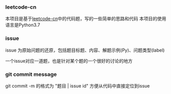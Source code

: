### leetcode-cn

本项目是基于[leetcode-cn](https://leetcode-cn.com/)中的代码题，写的一些简单的思路和代码
本项目的使用语言是Python3.7


### issue

issue 为原始问题的还原，包括题目标题、内容、解题示例(Py)、问题类型(label)

一个issue对应一道题，也是针对某个题的一个很好的讨论的地方


### git commit message

git commit -m 的格式为 "题目 | issue id" 方便从代码中直接定位到issue

